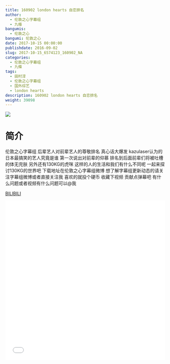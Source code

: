 ```yaml
---
title: 160902 london hearts 自恋排名
author: 
  - 伦敦之心字幕组
  - 九條
bangumis: 
  - 伦敦之心
bangumi: 伦敦之心
date: 2017-10-15 00:00:00
publishdate: 2016-09-02
slug: 2017-10-15_6574123_160902_NA
categories: 
  - 伦敦之心字幕组
  - 九條
tags: 
  - 田村淳
  - 伦敦之心字幕组
  - 国外综艺
  - london hearts
description: 160902 london hearts 自恋排名
weight: 39098
---
```


![](https://i.imgur.com/3yze87U.jpg)

# 简介  
伦敦之心字幕组 后辈艺人对前辈艺人的尊敬排名 真心话大爆发 kazulaser认为的日本最搞笑的艺人究竟是谁 第一次说出对前辈的仰慕 排名到后面前辈们将被吐槽的体无完肤 另外还有130KG的虎咪 这样的人的生活和我们有什么不同呢 一起来探讨130KG的世界吧 下载地址在伦敦之心字幕组微博 想了解字幕组更新动态的请关注字幕组微博或者直接关注我 喜欢的就投个硬币 收藏下视频 贡献点弹幕吧
有什么问题或者视频有什么问题可以@我

  [BILIBILI](https://www.bilibili.com/video/av6574123/)


  <iframe src="//www.bilibili.com/html/html5player.html?cid=10695264&aid=6574123" width="100%" height="500" frameborder="0" allowfullscreen="allowfullscreen"></iframe>
